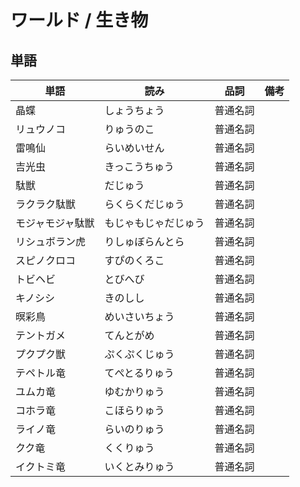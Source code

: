 # ワールド / 生き物

## 単語

|単語|読み|品詞|備考|
|---|---|---|---|
|晶蝶|しょうちょう|普通名詞||
|リュウノコ|りゅうのこ|普通名詞||
|雷鳴仙|らいめいせん|普通名詞||
|吉光虫|きっこうちゅう|普通名詞||
|駄獣|だじゅう|普通名詞||
|ラクラク駄獣|らくらくだじゅう|普通名詞||
|モジャモジャ駄獣|もじゃもじゃだじゅう|普通名詞||
|リシュボラン虎|りしゅぼらんとら|普通名詞||
|スピノクロコ|すぴのくろこ|普通名詞||
|トビヘビ|とびへび|普通名詞||
|キノシシ|きのしし|普通名詞||
|暝彩鳥|めいさいちょう|普通名詞||
|テントガメ|てんとがめ|普通名詞||
|プクプク獣|ぷくぷくじゅう|普通名詞||
|テペトル竜|てぺとるりゅう|普通名詞||
|ユムカ竜|ゆむかりゅう|普通名詞||
|コホラ竜|こほらりゅう|普通名詞||
|ライノ竜|らいのりゅう|普通名詞||
|クク竜|くくりゅう|普通名詞||
|イクトミ竜|いくとみりゅう|普通名詞||